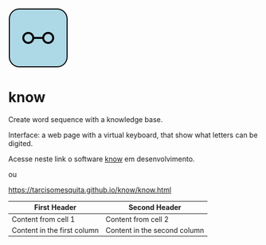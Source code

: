 ![know](know2.svg) 
# know
Create word sequence with a knowledge base.

Interface: a web page with a virtual keyboard, that show what letters can be digited.

Acesse neste link o software [know](know.html) em desenvolvimento.

ou

https://tarcisomesquita.github.io/know/know.html



First Header | Second Header
------------ | -------------
Content from cell 1 | Content from cell 2
Content in the first column | Content in the second column
